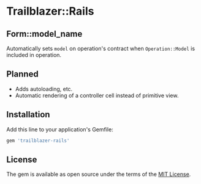 # Trailblazer::Rails

## Form::model_name

Automatically sets `model` on operation's contract when `Operation::Model` is included in operation.


## Planned

* Adds autoloading, etc.
* Automatic rendering of a controller cell instead of primitive view.


## Installation

Add this line to your application's Gemfile:

```ruby
gem 'trailblazer-rails'
```

## License

The gem is available as open source under the terms of the [MIT License](http://opensource.org/licenses/MIT).

